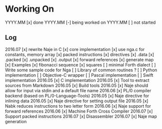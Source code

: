 # Working On

YYYY.MM [x] done
YYYY.MM [-] being worked on
YYYY.MM [ ] not started

## Log

2016.07 [x] rewrite Naje in C
            [x] core implementation
            [x] use nga.c for constants, memory array
            [x] packed instructions
            [x] directives
                [x] .data
                [x] .packed
                [x] .unpacked
                [x] .output
            [x] forward references
            [x] generate map
        [x] Examples
            [x] fibonacci sequence
            [x] squares
        [ ] minimal Forth dialect
        [ ] Write some sample code for Nga
        [ ] Library of common routines ?
        [ ] Python implementation
        [ ] Objective-C wrapper
        [ ] Pascal implementation
        [ ] Swift implementation
2016.05 [x] C implementation
2016.05 [x] Tool to extract sources from Markdown
2016.05 [x] Build tools
2016.05 [x] Naje should allow for input via stdin and a default file name
2016.06 [x] PL/0 compiler backend (based on PL/0-Language-Tools)
2016.05 [x] Naje directive for inlining data
2016.05 [x] Naje directive for setting output file
2016.05 [x] Nabk reduces instructions to two letter form
2016.06 [x] Naje support for forward references
2016.06 [x] Machine Forth Cross Compiler
2016.07 [x] Support packed instructions
2016.07 [x] Disassembler
2016.07 [x] Naje map generation
